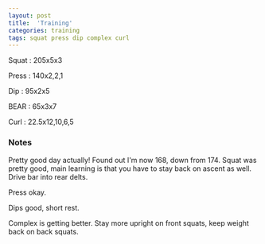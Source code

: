 ```yaml
---
layout: post
title:  'Training'
categories: training
tags: squat press dip complex curl
---
```


Squat       :   205x5x3

Press       :   140x2,2,1

Dip         :   95x2x5

BEAR        :   65x3x7

Curl        :   22.5x12,10,6,5

### Notes

Pretty good day actually! Found out I'm now 168, down from 174. Squat was pretty good,
main learning is that you have to stay back on ascent as well. Drive bar into rear delts.

Press okay.

Dips good, short rest.

Complex is getting better. Stay more upright on front squats, keep weight back on back
squats.

